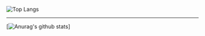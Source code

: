 ![Top Langs](https://github-readme-stats.vercel.app/api/top-langs/?username=roqhdehd502&theme=dark&layout=compact)

<hr />

[![Anurag's github stats](https://github-readme-stats.vercel.app/api?username=roqhdehd502&theme=dark)]



